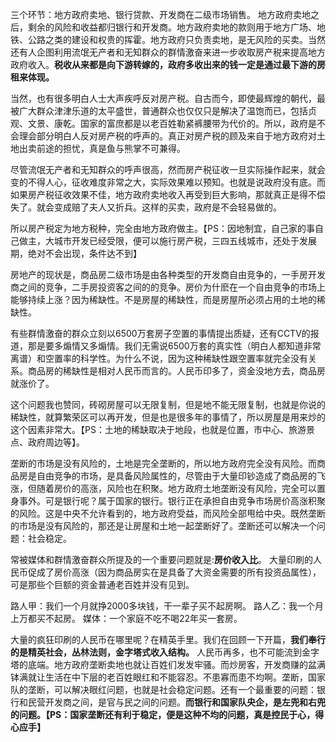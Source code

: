 三个环节：地方政府卖地、银行贷款、开发商在二级市场销售。
地方政府卖地之后，剩余的风险和收益都归银行和开发商。地方政府卖地的款则用于地方广场、地铁、公路之类的建设和权贵的挥霍。地方政府只负责卖地，是无风险的买卖。当然还有人企图利用流氓无产者和无知群众的群情激奋来进一步收取房产税来提高地方政府收入。**税收从来都是向下游转嫁的，政府多收出来的钱一定是通过最下游的房租来体现。**

当然，也有很多明白人士大声疾呼反对房产税。自古而今，即使最辉煌的朝代，最被广大群众津津乐道的太平盛世，普通群众也仅仅只是解决了温饱而已，包括贞观、文景、康乾。国家的富庶都是以老百姓勒紧裤腰带为代价的。所以，政府是不会理会部分明白人反对房产税的呼声的。真正对房产税的顾及来自于地方政府对土地出卖前途的担忧，真是鱼与熊掌不可兼得。

尽管流氓无产者和无知群众的呼声很高，然而房产税征收一旦实际操作起来，就会变的不得人心，征收难度非常之大，实际效果难以预知。也就是说政府没有底。而如果房产税征收效果不佳，地方政府卖地收入再受到巨大影响，那就真正是得不偿失了。就会变成赔了夫人又折兵。这样的买卖，政府是不会轻易做的。

所以房产税定为地方税种，完全由地方政府做主。【PS：因地制宜，自己家的事自己做主，大城市开发已经受限，便可以施行房产税，三四五线城市，还处于发展期，绝对不会出现，条件达不到】

房地产的现状是，商品房二级市场是由各种类型的开发商自由竞争的，一手房开发商之间的竞争，二手房投资客之间的的竞争。房价为什麽在一个自由竞争的市场上能够持续上涨？因为稀缺性。不是房屋的稀缺性，而是房屋所必须占用的土地的稀缺性。

有些群情激奋的群众立刻以6500万套房子空置的事情提出质疑，还有CCTV的报道，那是要多煽情又多煽情。我们无需说6500万套的真实性（明白人都知道非常离谱）和空置率的科学性。为什么不说，因为这种稀缺性跟空置率就完全没有关系。商品房的稀缺性是相对人民币而言的。人民币印多了，资金没地方去，商品房就涨价了。

这个问题我也赞同，砖砌房屋可以无限复制，但是地不能无限复制，也就是你说的稀缺性，就算繁荣区可以再开发，但是也是很多年的事情了，所以房屋是用来炒的这个因素非常大。【PS：土地的稀缺取决于地段，也就是位置，市中心、旅游景点、政府周边等】。

垄断的市场是没有风险的，土地是完全垄断的，所以地方政府完全没有风险。而商品房是自由竞争的市场，是具备风险属性的，尽管由于大量印钞造成了商品房的飞涨，但随着房价的高涨，风险也在积聚。地方政府土地垄断没有风险，完全可以置身事外。可是银行呢？属于国家的银行。银行正在承担自由竞争市场房价高涨积聚的风险。这是中央不允许看到的，地方政府受益，而风险全部甩给中央。既然垄断的市场是没有风险的，那还是让房屋和土地一起垄断好了。垄断还可以解决一个问题：社会稳定。

常被媒体和群情激奋群众所提及的一个重要问题就是:**房价收入比**。  大量印刷的人民币促成了房价高涨（因为商品房实在是具备了大资金需要的所有投资品属性），可是那些个巨额的资金普通老百姓并没有见到。

路人甲：我们一个月就挣2000多块钱，干一辈子买不起房啊。
路人乙：我一个月上万都买不起房。
媒体：一个家庭不吃不喝22年买一套房。

大量的疯狂印刷的人民币在哪里呢？在精英手里。我们在回顾一下开篇，**我们奉行的是精英社会，丛林法则，金字塔式收入结构。** 人民币再多，也不可能流到金字塔的底端。地方政府垄断卖地也就让百姓们发发牢骚。而炒房客，开发商赚的盆满钵满就让生活在中下层的老百姓眼红和不能容忍。不患寡而患不均啊。垄断，国家队的垄断，可以解决眼红问题，也就是社会稳定问题。还有一个最重要的问题：银行和民营开发商之间，是官与民之间的问题。**而银行和国家队央企，是左兜和右兜的问题。【PS：国家垄断还有利于稳定，便是这种不均的问题，真是控民于心，得心应手】**